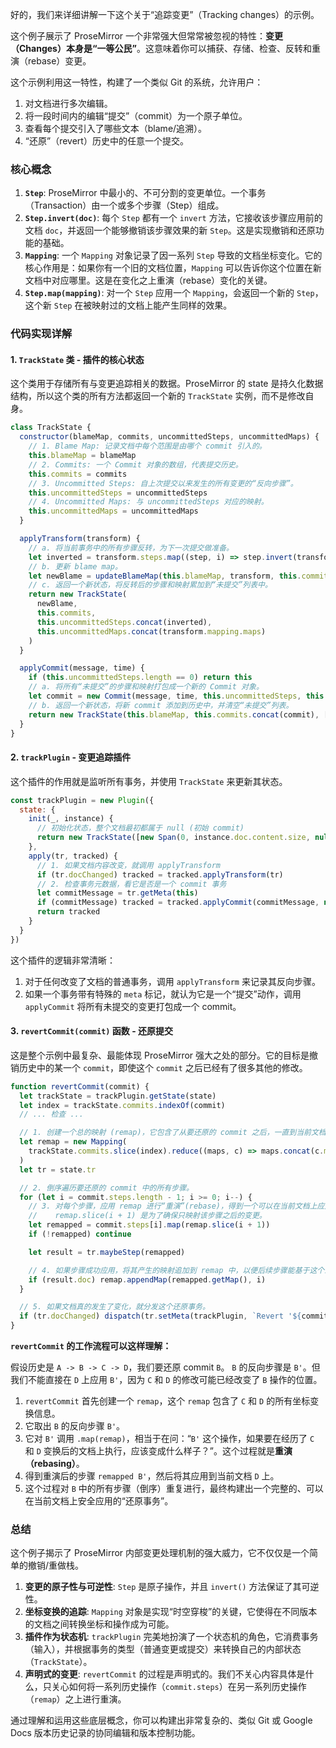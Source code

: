 好的，我们来详细讲解一下这个关于“追踪变更”（Tracking changes）的示例。

这个例子展示了 ProseMirror 一个非常强大但常常被忽视的特性：**变更（Changes）本身是“一等公民”**。这意味着你可以捕获、存储、检查、反转和重演（rebase）变更。

这个示例利用这一特性，构建了一个类似 Git 的系统，允许用户：

1.  对文档进行多次编辑。
2.  将一段时间内的编辑“提交”（commit）为一个原子单位。
3.  查看每个提交引入了哪些文本（blame/追溯）。
4.  “还原”（revert）历史中的任意一个提交。

### 核心概念

1.  **`Step`**: ProseMirror 中最小的、不可分割的变更单位。一个事务（Transaction）由一个或多个步骤（Step）组成。
2.  **`Step.invert(doc)`**: 每个 `Step` 都有一个 `invert` 方法，它接收该步骤应用前的文档 `doc`，并返回一个能够撤销该步骤效果的新 `Step`。这是实现撤销和还原功能的基础。
3.  **`Mapping`**: 一个 `Mapping` 对象记录了因一系列 `Step` 导致的文档坐标变化。它的核心作用是：如果你有一个旧的文档位置，`Mapping` 可以告诉你这个位置在新文档中对应哪里。这是在变化之上重演（rebase）变化的关键。
4.  **`Step.map(mapping)`**: 对一个 `Step` 应用一个 `Mapping`，会返回一个新的 `Step`，这个新 `Step` 在被映射过的文档上能产生同样的效果。

### 代码实现详解

#### 1. `TrackState` 类 - 插件的核心状态

这个类用于存储所有与变更追踪相关的数据。ProseMirror 的 state 是持久化数据结构，所以这个类的所有方法都返回一个新的 `TrackState` 实例，而不是修改自身。

```javascript
class TrackState {
  constructor(blameMap, commits, uncommittedSteps, uncommittedMaps) {
    // 1. Blame Map: 记录文档中每个范围是由哪个 commit 引入的。
    this.blameMap = blameMap
    // 2. Commits: 一个 Commit 对象的数组，代表提交历史。
    this.commits = commits
    // 3. Uncommitted Steps: 自上次提交以来发生的所有变更的“反向步骤”。
    this.uncommittedSteps = uncommittedSteps
    // 4. Uncommitted Maps: 与 uncommittedSteps 对应的映射。
    this.uncommittedMaps = uncommittedMaps
  }

  applyTransform(transform) {
    // a. 将当前事务中的所有步骤反转，为下一次提交做准备。
    let inverted = transform.steps.map((step, i) => step.invert(transform.docs[i]))
    // b. 更新 blame map。
    let newBlame = updateBlameMap(this.blameMap, transform, this.commits.length)
    // c. 返回一个新状态，将反转后的步骤和映射累加到“未提交”列表中。
    return new TrackState(
      newBlame,
      this.commits,
      this.uncommittedSteps.concat(inverted),
      this.uncommittedMaps.concat(transform.mapping.maps)
    )
  }

  applyCommit(message, time) {
    if (this.uncommittedSteps.length == 0) return this
    // a. 将所有“未提交”的步骤和映射打包成一个新的 Commit 对象。
    let commit = new Commit(message, time, this.uncommittedSteps, this.uncommittedMaps)
    // b. 返回一个新状态，将新 commit 添加到历史中，并清空“未提交”列表。
    return new TrackState(this.blameMap, this.commits.concat(commit), [], [])
  }
}
```

#### 2. `trackPlugin` - 变更追踪插件

这个插件的作用就是监听所有事务，并使用 `TrackState` 来更新其状态。

```javascript
const trackPlugin = new Plugin({
  state: {
    init(_, instance) {
      // 初始化状态，整个文档最初都属于 null (初始 commit)
      return new TrackState([new Span(0, instance.doc.content.size, null)], [], [], [])
    },
    apply(tr, tracked) {
      // 1. 如果文档内容改变，就调用 applyTransform
      if (tr.docChanged) tracked = tracked.applyTransform(tr)
      // 2. 检查事务元数据，看它是否是一个 commit 事务
      let commitMessage = tr.getMeta(this)
      if (commitMessage) tracked = tracked.applyCommit(commitMessage, new Date(tr.time))
      return tracked
    }
  }
})
```

这个插件的逻辑非常清晰：

1.  对于任何改变了文档的普通事务，调用 `applyTransform` 来记录其反向步骤。
2.  如果一个事务带有特殊的 `meta` 标记，就认为它是一个“提交”动作，调用 `applyCommit` 将所有未提交的变更打包成一个 commit。

#### 3. `revertCommit(commit)` 函数 - 还原提交

这是整个示例中最复杂、最能体现 ProseMirror 强大之处的部分。它的目标是撤销历史中的某一个 `commit`，即使这个 `commit` 之后已经有了很多其他的修改。

```javascript
function revertCommit(commit) {
  let trackState = trackPlugin.getState(state)
  let index = trackState.commits.indexOf(commit)
  // ... 检查 ...

  // 1. 创建一个总的映射 (remap)，它包含了从要还原的 commit 之后，一直到当前文档状态的所有变更。
  let remap = new Mapping(
    trackState.commits.slice(index).reduce((maps, c) => maps.concat(c.maps), [])
  )
  let tr = state.tr

  // 2. 倒序遍历要还原的 commit 中的所有步骤。
  for (let i = commit.steps.length - 1; i >= 0; i--) {
    // 3. 对每个步骤，应用 remap 进行“重演”(rebase)，得到一个可以在当前文档上应用的新步骤。
    //    remap.slice(i + 1) 是为了确保只映射该步骤之后的变更。
    let remapped = commit.steps[i].map(remap.slice(i + 1))
    if (!remapped) continue

    let result = tr.maybeStep(remapped)

    // 4. 如果步骤成功应用，将其产生的映射追加到 remap 中，以便后续步骤能基于这个最新的变化进行映射。
    if (result.doc) remap.appendMap(remapped.getMap(), i)
  }

  // 5. 如果文档真的发生了变化，就分发这个还原事务。
  if (tr.docChanged) dispatch(tr.setMeta(trackPlugin, `Revert '${commit.message}'`))
}
```

**`revertCommit` 的工作流程可以这样理解：**

假设历史是 `A -> B -> C -> D`，我们要还原 commit `B`。
`B` 的反向步骤是 `B'`。但我们不能直接在 `D` 上应用 `B'`，因为 `C` 和 `D` 的修改可能已经改变了 `B` 操作的位置。

1.  `revertCommit` 首先创建一个 `remap`，这个 `remap` 包含了 `C` 和 `D` 的所有坐标变换信息。
2.  它取出 `B` 的反向步骤 `B'`。
3.  它对 `B'` 调用 `.map(remap)`，相当于在问：“`B'` 这个操作，如果要在经历了 `C` 和 `D` 变换后的文档上执行，应该变成什么样子？”。这个过程就是**重演（rebasing）**。
4.  得到重演后的步骤 `remapped B'`，然后将其应用到当前文档 `D` 上。
5.  这个过程对 `B` 中的所有步骤（倒序）重复进行，最终构建出一个完整的、可以在当前文档上安全应用的“还原事务”。

### 总结

这个例子揭示了 ProseMirror 内部变更处理机制的强大威力，它不仅仅是一个简单的撤销/重做栈。

1.  **变更的原子性与可逆性**: `Step` 是原子操作，并且 `invert()` 方法保证了其可逆性。
2.  **坐标变换的追踪**: `Mapping` 对象是实现“时空穿梭”的关键，它使得在不同版本的文档之间转换坐标和操作成为可能。
3.  **插件作为状态机**: `trackPlugin` 完美地扮演了一个状态机的角色，它消费事务（输入），并根据事务的类型（普通变更或提交）来转换自己的内部状态（`TrackState`）。
4.  **声明式的变更**: `revertCommit` 的过程是声明式的。我们不关心内容具体是什么，只关心如何将一系列历史操作（`commit.steps`）在另一系列历史操作（`remap`）之上进行重演。

通过理解和运用这些底层概念，你可以构建出非常复杂的、类似 Git 或 Google Docs 版本历史记录的协同编辑和版本控制功能。
